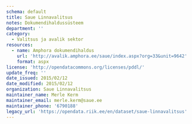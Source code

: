 ```yaml
---
schema: default
title: Saue Linnavalitsus
notes: Dokumendihaldussüsteem
department: ''
category:
  - Valitsus ja avalik sektor
resources:
  - name: Amphora dokumendihaldus
    url: 'http://avalik.amphora.ee/saue/index.aspx?org=33&unit=9642'
    format: aspx
license: 'http://opendatacommons.org/licenses/pddl/'
update_freq: ''
date_issued: 2015/02/12
date_modified: 2015/02/12
organization: Saue Linnavalitsus
maintainer_name: Merle Kerm
maintainer_email: merle.kerm@saue.ee
maintainer_phone: '6790188'
legacy_url: 'https://opendata.riik.ee/en/dataset/saue-linnavalitsus'
---
```

